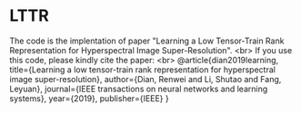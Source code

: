 # LTTR
The code is the implentation of paper "Learning a Low Tensor-Train Rank Representation for Hyperspectral Image Super-Resolution". 
\<br> If you use this code, please kindly cite the paper:
\<br> @article{dian2019learning,
  title={Learning a low tensor-train rank representation for hyperspectral image super-resolution},
  author={Dian, Renwei and Li, Shutao and Fang, Leyuan},
  journal={IEEE transactions on neural networks and learning systems},
  year={2019},
  publisher={IEEE}
}
